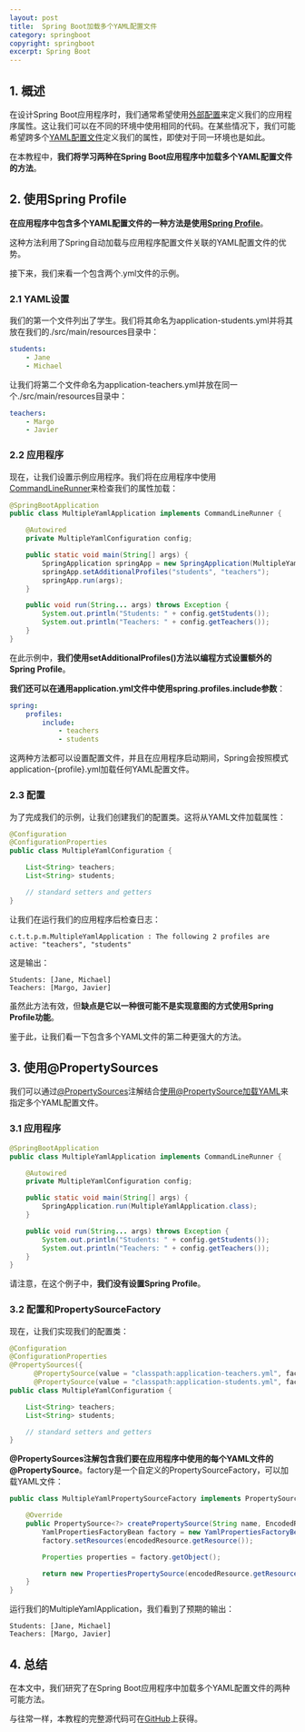 ```yaml
---
layout: post
title:  Spring Boot加载多个YAML配置文件
category: springboot
copyright: springboot
excerpt: Spring Boot
---
```


## 1. 概述

在设计Spring Boot应用程序时，我们通常希望使用[外部配置](https://www.baeldung.com/properties-with-spring)来定义我们的应用程序属性。这让我们可以在不同的环境中使用相同的代码。在某些情况下，我们可能希望跨多个[YAML配置文件](https://www.baeldung.com/spring-yaml)定义我们的属性，即使对于同一环境也是如此。

在本教程中，**我们将学习两种在Spring Boot应用程序中加载多个YAML配置文件的方法**。

## 2. 使用Spring Profile

**在应用程序中包含多个YAML配置文件的一种方法是使用[Spring Profile](https://www.baeldung.com/spring-profiles)**。

这种方法利用了Spring自动加载与应用程序配置文件关联的YAML配置文件的优势。

接下来，我们来看一个包含两个.yml文件的示例。

### 2.1 YAML设置

我们的第一个文件列出了学生。我们将其命名为application-students.yml并将其放在我们的./src/main/resources目录中：

```yaml
students:
    - Jane
    - Michael
```

让我们将第二个文件命名为application-teachers.yml并放在同一个./src/main/resources目录中：

```yaml
teachers:
    - Margo
    - Javier
```

### 2.2 应用程序

现在，让我们设置示例应用程序。我们将在应用程序中使用[CommandLineRunner](https://www.baeldung.com/spring-boot-console-app#console-application)来检查我们的属性加载：

```java
@SpringBootApplication
public class MultipleYamlApplication implements CommandLineRunner {

    @Autowired
    private MultipleYamlConfiguration config;

    public static void main(String[] args) {
        SpringApplication springApp = new SpringApplication(MultipleYamlApplication.class);
        springApp.setAdditionalProfiles("students", "teachers");
        springApp.run(args);
    }

    public void run(String... args) throws Exception {
        System.out.println("Students: " + config.getStudents());
        System.out.println("Teachers: " + config.getTeachers());
    }
}
```

在此示例中，**我们使用setAdditionalProfiles()方法以编程方式设置额外的Spring Profile**。

**我们还可以在通用application.yml文件中使用spring.profiles.include参数**：

```yaml
spring:
    profiles:
        include:
            - teachers
            - students
```

这两种方法都可以设置配置文件，并且在应用程序启动期间，Spring会按照模式application-{profile}.yml加载任何YAML配置文件。

### 2.3 配置

为了完成我们的示例，让我们创建我们的配置类。这将从YAML文件加载属性：

```java
@Configuration
@ConfigurationProperties
public class MultipleYamlConfiguration {

    List<String> teachers;
    List<String> students;

    // standard setters and getters
}
```

让我们在运行我们的应用程序后检查日志：

```shell
c.t.t.p.m.MultipleYamlApplication : The following 2 profiles are active: "teachers", "students"
```

这是输出：

```shell
Students: [Jane, Michael]
Teachers: [Margo, Javier]
```

虽然此方法有效，但**缺点是它以一种很可能不是实现意图的方式使用Spring Profile功能**。

鉴于此，让我们看一下包含多个YAML文件的第二种更强大的方法。

## 3. 使用@PropertySources

我们可以通过[@PropertySources](https://docs.spring.io/spring-framework/docs/current/javadoc-api/org/springframework/context/annotation/PropertySources.html)注解结合[使用@PropertySource加载YAML](https://www.baeldung.com/spring-yaml-propertysource)来指定多个YAML配置文件。

### 3.1 应用程序

```java
@SpringBootApplication
public class MultipleYamlApplication implements CommandLineRunner {

    @Autowired
    private MultipleYamlConfiguration config;

    public static void main(String[] args) {
        SpringApplication.run(MultipleYamlApplication.class);
    }

    public void run(String... args) throws Exception {
        System.out.println("Students: " + config.getStudents());
        System.out.println("Teachers: " + config.getTeachers());
    }
}
```

请注意，在这个例子中，**我们没有设置Spring Profile**。

### 3.2 配置和PropertySourceFactory

现在，让我们实现我们的配置类：

```java
@Configuration
@ConfigurationProperties
@PropertySources({
      @PropertySource(value = "classpath:application-teachers.yml", factory = MultipleYamlPropertySourceFactory.class),
      @PropertySource(value = "classpath:application-students.yml", factory = MultipleYamlPropertySourceFactory.class)})
public class MultipleYamlConfiguration {

    List<String> teachers;
    List<String> students;

    // standard setters and getters
}
```

**@PropertySources注解包含我们要在应用程序中使用的每个YAML文件的@PropertySource**。factory是一个自定义的PropertySourceFactory，可以加载YAML文件：

```java
public class MultipleYamlPropertySourceFactory implements PropertySourceFactory {

    @Override
    public PropertySource<?> createPropertySource(String name, EncodedResource encodedResource) throws IOException {
        YamlPropertiesFactoryBean factory = new YamlPropertiesFactoryBean();
        factory.setResources(encodedResource.getResource());

        Properties properties = factory.getObject();

        return new PropertiesPropertySource(encodedResource.getResource().getFilename(), properties);
    }
}
```

运行我们的MultipleYamlApplication，我们看到了预期的输出：

```shell
Students: [Jane, Michael]
Teachers: [Margo, Javier]
```

## 4. 总结

在本文中，我们研究了在Spring Boot应用程序中加载多个YAML配置文件的两种可能方法。

与往常一样，本教程的完整源代码可在[GitHub](https://github.com/tuyucheng7/taketoday-tutorial4j/tree/master/spring-boot-modules/spring-boot-properties-3)上获得。
